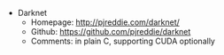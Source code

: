 * Darknet
  - Homepage: http://pjreddie.com/darknet/
  - Github: https://github.com/pjreddie/darknet
  - Comments: in plain C, supporting CUDA optionally
